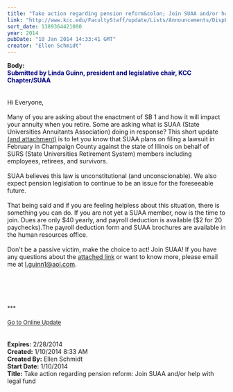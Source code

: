 ```yaml
---
title: "Take action regarding pension reform&colon; Join SUAA and/or help with legal fund"
link: "http://www.kcc.edu/FacultyStaff/update/Lists/Announcements/DispForm.aspx?ID=1387"
sort_date: 1389364421000
year: 2014
pubDate: "10 Jan 2014 14:33:41 GMT"
creator: "Ellen Schmidt"
---
```


<div><b>Body:</b> <div class="ExternalClass249301B85AD14D298243ED78660FFCC0"><div><strong><font color="#000080">Submitted by Linda Guinn, president and legislative chair, KCC Chapter/SUAA</font></strong></div>
<div> </div>
<div><br />Hi Everyone,</div>
<div> </div>
<div>Many of you are asking about the enactment of SB 1 and how it will impact your annuity when you retire. Some are asking what is SUAA (State Universities Annuitants Association) doing in response? This short update <a href="/FacultyStaff/update/Documents/CONTRIBUTE-TO-SUAA-LEGAL-FUND.pdf">(and attachment)</a> is to let you know that SUAA plans on filing a lawsuit in February in Champaign County against the state of Illinois on behalf of SURS (State Universities Retirement System) members including employees, retirees, and survivors. </div>
<div> </div>
<div>SUAA believes this law is unconstitutional (and unconscionable). We also expect pension legislation to continue to be an issue for the foreseeable future. </div>
<div> </div>
<div>That being said and if you are feeling helpless about this situation, there is something you can do. If you are not yet a SUAA member, now is the time to join. Dues are only $40 yearly, and payroll deduction is available ($2 for 20 paychecks).The payroll deduction form and SUAA brochures are available in the human resources office.</div>
<div> </div>
<div>Don't be a passive victim, make the choice to act! Join SUAA! If you have any questions about the <a href="/FacultyStaff/update/Documents/CONTRIBUTE-TO-SUAA-LEGAL-FUND.pdf">attached link</a> or want to know more, please email me at <a href="mailto:l.guinn1@aol.com">l.guinn1@aol.com</a>.</div>
<div> </div>
<div><br /> </div>
<div>
<div>
<div></div>
<div><br />
<div></div>
<div></div>
<div><br />
<div></div>
<div>
<div>
<div></div>
<div><font size="2">***</font></div>
<div><font size="2"></font> </div>
<div><font size="2"></font></div>
<div><font size="2"></font></div>
<div><font size="2"></font></div>
<div><font size="2"><a href="/FacultyStaff/update/Pages/dailyupdate.aspx">Go to Online Update</a></font></div>
<div><font size="2"></font></div>
<div><font size="2"></font></div></div></div></div></div></div></div>
<div> </div>
<div> </div></div></div>
<div><b>Expires:</b> 2/28/2014</div>
<div><b>Created:</b> 1/10/2014 8:33 AM</div>
<div><b>Created By:</b> Ellen Schmidt</div>
<div><b>Start Date:</b> 1/10/2014</div>
<div><b>Title:</b> Take action regarding pension reform: Join SUAA and/or help with legal fund</div>
